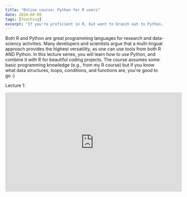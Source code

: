 ```yaml
---
title: "Online course: Python for R users"
date: 2024-08-08
tags: [Teaching]
excerpt: "If you're proficient in R, but want to branch out to Python, you'll see that the transition is quite easy :)"
---
```


Both R and Python are great programming languages for research and data-sciency activities. Many developers and scientists argue that a multi-lingual approach provides the highest versatility, as one can use tools from both R AND Python. In this lecture series, you will learn how to use Python, and combine it with R for beautiful coding projects. The course assumes some basic programming knowledge (e.g., from my R course) but if you know what data structures, loops, conditions, and functions are, you're good to go :)


Lecture 1:
<iframe width="560" height="315" src="https://youtu.be/JWy83qa83kE" frameborder="0" allow="autoplay; encrypted-media" allowfullscreen></iframe>